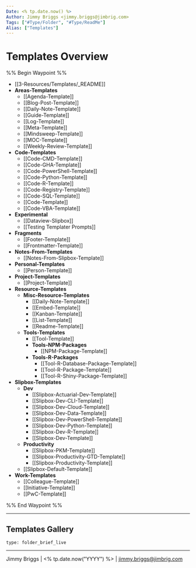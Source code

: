```yaml
---
Date: <% tp.date.now() %>
Author: Jimmy Briggs <jimmy.briggs@jimbrig.com>
Tags: ["#Type/Folder", "#Type/ReadMe"]
Alias: ["Templates"]
---
```


# Templates Overview

%% Begin Waypoint %%
- [[3-Resources/Templates/_README]]
- **Areas-Templates**
	- [[Agenda-Template]]
	- [[Blog-Post-Template]]
	- [[Daily-Note-Template]]
	- [[Guide-Template]]
	- [[Log-Template]]
	- [[Meta-Template]]
	- [[Mindsweep-Template]]
	- [[MOC-Template]]
	- [[Weekly-Review-Template]]
- **Code-Templates**
	- [[Code-CMD-Template]]
	- [[Code-GHA-Template]]
	- [[Code-PowerShell-Template]]
	- [[Code-Python-Template]]
	- [[Code-R-Template]]
	- [[Code-Registry-Template]]
	- [[Code-SQL-Template]]
	- [[Code-Template]]
	- [[Code-VBA-Template]]
- **Experimental**
	- [[Dataview-Slipbox]]
	- [[Testing Templater Prompts]]
- **Fragments**
	- [[Footer-Template]]
	- [[Frontmatter-Template]]
- **Notes-From-Templates**
	- [[Notes-From-Slipbox-Template]]
- **Personal-Templates**
	- [[Person-Template]]
- **Project-Templates**
	- [[Project-Template]]
- **Resource-Templates**
	- **Misc-Resource-Templates**
		- [[Daily-Note-Template]]
		- [[Embed-Template]]
		- [[Kanban-Template]]
		- [[List-Template]]
		- [[Readme-Template]]
	- **Tools-Templates**
		- [[Tool-Template]]
		- **Tools-NPM-Packages**
			- [[NPM-Package-Template]]
		- **Tools-R-Packages**
			- [[Tool-R-Database-Package-Template]]
			- [[Tool-R-Package-Template]]
			- [[Tool-R-Shiny-Package-Template]]
- **Slipbox-Templates**
	- **Dev**
		- [[Slipbox-Actuarial-Dev-Template]]
		- [[Slipbox-Dev-CLI-Template]]
		- [[Slipbox-Dev-Cloud-Template]]
		- [[Slipbox-Dev-Data-Template]]
		- [[Slipbox-Dev-PowerShell-Template]]
		- [[Slipbox-Dev-Python-Template]]
		- [[Slipbox-Dev-R-Template]]
		- [[Slipbox-Dev-Template]]
	- **Productivity**
		- [[Slipbox-PKM-Template]]
		- [[Slipbox-Productivity-GTD-Template]]
		- [[Slipbox-Productivity-Template]]
	- [[Slipbox-Default-Template]]
- **Work-Templates**
	- [[Colleague-Template]]
	- [[Initiative-Template]]
	- [[PwC-Template]]

%% End Waypoint %%

***

## Templates Gallery

 
```ccard
type: folder_brief_live
```
 

***

Jimmy Briggs | <% tp.date.now("YYYY") %> | <jimmy.briggs@jimbrig.com>



